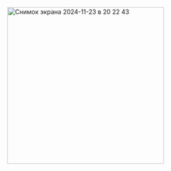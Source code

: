 <img width="359" alt="Снимок экрана 2024-11-23 в 20 22 43" src="https://github.com/user-attachments/assets/afb2518e-9621-46d7-9593-7c522d2ac300">
